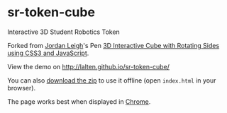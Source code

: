 # sr-token-cube
Interactive 3D Student Robotics Token

Forked from [Jordan Leigh](http://codepen.io/jordizle/)'s Pen [3D Interactive Cube with Rotating Sides using CSS3 and JavaScript](http://codepen.io/jordizle/pen/haIdo/).

View the demo on http://lalten.github.io/sr-token-cube/

You can also [download the zip](https://github.com/lalten/sr-token-cube/archive/gh-pages.zip) to use it offline (open `index.html` in your browser).

The page works best when displayed in [Chrome](https://www.google.com/chrome).
